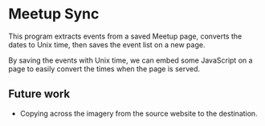 # Meetup Sync
This program extracts events from a saved Meetup page, converts the dates to Unix time, then saves the event list on
a new page.

By saving the events with Unix time, we can embed some JavaScript on a page to easily convert the times when the page
is served.


## Future work
* Copying across the imagery from the source website to the destination.